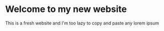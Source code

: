 # Welcome to my new website

This is a fresh website and I'm too lazy to copy and paste any lorem ipsum
